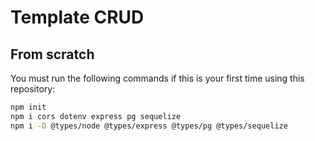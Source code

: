 # Template CRUD

## From scratch

You must run the following commands if this is
your first time using this repository:

```sh
npm init
npm i cors dotenv express pg sequelize
npm i -D @types/node @types/express @types/pg @types/sequelize
```
